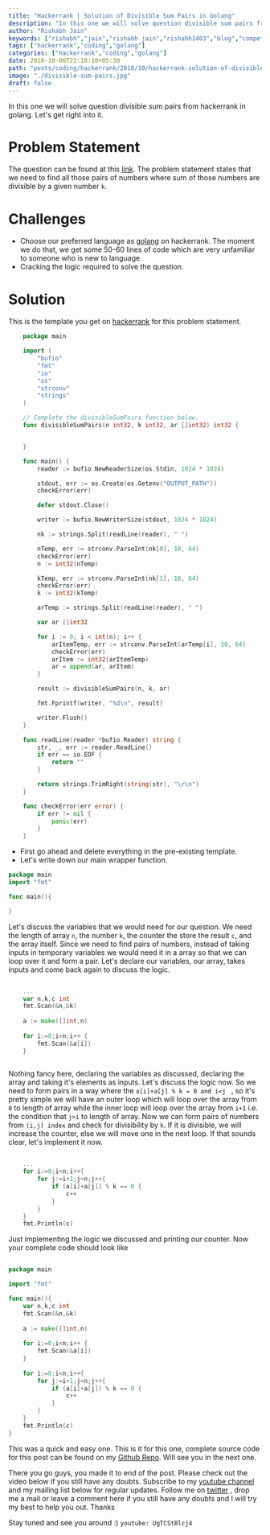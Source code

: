 ```yaml
---
title: "Hackerrank | Solution of Divisible Sum Pairs in Golang"
description: "In this one we will solve question divisible sum pairs from hackerrank in golang. Let's get right into it."
author: "Rishabh Jain"
keywords: ["rishabh","jain","rishabh jain","rishabh1403","blog","competitive","coding","programming","tech","technology","go","golang","hackerrank","hackerrank solutions","solutions in golang","divisible sum pairs"]
tags: ["hackerrank","coding","golang"]
categories: ["hackerrank","coding","golang"]
date: 2018-10-06T22:10:10+05:30
path: "posts/coding/hackerrank/2018/10/hackerrank-solution-of-divisible-sum-pairs-in-golang/"
image: "./divisible-sum-pairs.jpg"
draft: false
---
```

In this one we will solve question divisible sum pairs from hackerrank in golang. Let's get right into it.
<!--more-->

# Problem Statement
The question can be found at this [link](https://www.hackerrank.com/challenges/divisible-sum-pairs/problem). The problem statement states that we need to find all those pairs of numbers where sum of those numbers are divisible by a given number `k`. 

# Challenges

* Choose our preferred language as [golang](https://golang.org/) on hackerrank. The moment we do that, we get some 50-60 lines of code which are very unfamiliar to someone who is new to language.
* Cracking the logic required to solve the question.

# Solution

This is the template you get on [hackerrank](https://www.hackerrank.com/) for this problem statement.

```go
    package main

    import (
        "bufio"
        "fmt"
        "io"
        "os"
        "strconv"
        "strings"
    )

    // Complete the divisibleSumPairs function below.
    func divisibleSumPairs(n int32, k int32, ar []int32) int32 {


    }

    func main() {
        reader := bufio.NewReaderSize(os.Stdin, 1024 * 1024)

        stdout, err := os.Create(os.Getenv("OUTPUT_PATH"))
        checkError(err)

        defer stdout.Close()

        writer := bufio.NewWriterSize(stdout, 1024 * 1024)

        nk := strings.Split(readLine(reader), " ")

        nTemp, err := strconv.ParseInt(nk[0], 10, 64)
        checkError(err)
        n := int32(nTemp)

        kTemp, err := strconv.ParseInt(nk[1], 10, 64)
        checkError(err)
        k := int32(kTemp)

        arTemp := strings.Split(readLine(reader), " ")

        var ar []int32

        for i := 0; i < int(n); i++ {
            arItemTemp, err := strconv.ParseInt(arTemp[i], 10, 64)
            checkError(err)
            arItem := int32(arItemTemp)
            ar = append(ar, arItem)
        }

        result := divisibleSumPairs(n, k, ar)

        fmt.Fprintf(writer, "%d\n", result)

        writer.Flush()
    }

    func readLine(reader *bufio.Reader) string {
        str, _, err := reader.ReadLine()
        if err == io.EOF {
            return ""
        }

        return strings.TrimRight(string(str), "\r\n")
    }

    func checkError(err error) {
        if err != nil {
            panic(err)
        }
    }


```
* First go ahead and delete everything in the pre-existing template.
* Let's write down our main wrapper function.

```go
package main
import "fmt"

func main(){

}
```
Let's discuss the variables that we would need for our question. We need the length of array `n`, the number `k`, the counter the store the result `c`,  and the array itself. Since we need to find pairs of numbers, instead of taking inputs in temporary variables we would need it in a array so that we can loop over it and form a pair. Let's declare our variables, our array, takes inputs and come back again to discuss the logic.

```go

	...
    var n,k,c int
    fmt.Scan(&n,&k)
    
    a := make([]int,n)
    
    for i:=0;i<n;i++ {
        fmt.Scan(&a[i])
    }
   
```

Nothing fancy here, declaring the variables as discussed, declaring the array and taking it's elements as inputs. Let's discuss the logic now. So we need to form pairs in a way where the `a[i]+a[j] % k = 0 and i<j ` , so it's pretty simple we will have an outer loop which will loop over the array from `0` to length of array while the inner loop will loop over the array from `i+1` i.e. the condition that `j>i` to length of array. Now we can form pairs of numbers from `(i,j) index` and check for divisibility by `k`. If it is divisible, we will increase the counter, else we will move one in the next loop. If that sounds clear, let's implement it now.

```go

	...
    for i:=0;i<n;i++{
        for j:=i+1;j<n;j++{
            if (a[i]+a[j]) % k == 0 {
                c++
            }
        }
    }
    fmt.Println(c)

```

Just implementing the logic we discussed and printing our counter. Now your complete code should look like

```go

package main

import "fmt"

func main(){
    var n,k,c int
    fmt.Scan(&n,&k)
    
    a := make([]int,n)
    
    for i:=0;i<n;i++ {
        fmt.Scan(&a[i])
    }
    
    for i:=0;i<n;i++{
        for j:=i+1;j<n;j++{
            if (a[i]+a[j]) % k == 0 {
                c++
            }
        }
    }
    fmt.Println(c)
}

```

This was a quick and easy one. This is it for this one, complete source code for this post can be found on my [Github Repo](https://github.com/rishabh1403/hackerrank-golang-solutions). Will see you in the next one.

There you go guys, you made it to end of the post. Please check out the video below if you still have any doubts. Subscribe to my [youtube channel](https://www.youtube.com/channel/UC4syrEYE9_fzeVBajZIyHlA) and my mailing list below for regular updates. Follow me on [twitter](https://www.twitter.com/rishabhjain1403) , drop me a mail or leave a comment here if you still have any doubts and I will try my best to help you out. Thanks

Stay tuned and see you around :)
`youtube: UgTCStBlcj4`  
